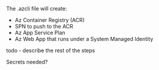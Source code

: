 The .azcli file will create:
- Az Container Registry (ACR)
- SPN to push to the ACR
- Az App Service Plan
- Az Web App that runs under a System Managed Identity

todo - describe the rest of the steps

Secrets needed?
